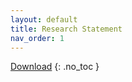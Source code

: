 ```yaml
---
layout: default
title: Research Statement
nav_order: 1
---
```


<a href="{{
 '/assets/others/statement.pdf' | prepend: site.baseurl }}">Download</a>
{: .no_toc }

<div class="container">
	<div class="row">
		<div class="col">
<object data="{{
 '/assets/others/statement.pdf' | prepend: site.baseurl }}" width="900" height="1000" type='application/pdf'/>
</object>
</div>
</div>
</div>